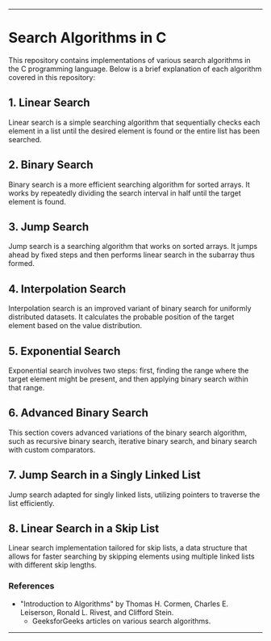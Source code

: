 
---

# Search Algorithms in C

This repository contains implementations of various search algorithms in the C
programming language. Below is a brief explanation of each algorithm covered in
this repository:

## 1. Linear Search
Linear search is a simple searching algorithm that sequentially checks each
element in a list until the desired element is found or the entire list has
been searched.

## 2. Binary Search
Binary search is a more efficient searching algorithm for sorted arrays. It
works by repeatedly dividing the search interval in half until the target
element is found.

## 3. Jump Search
Jump search is a searching algorithm that works on sorted arrays. It jumps
ahead by fixed steps and then performs linear search in the subarray thus
formed.

## 4. Interpolation Search
Interpolation search is an improved variant of binary search for uniformly
distributed datasets. It calculates the probable position of the target element
based on the value distribution.

## 5. Exponential Search
Exponential search involves two steps: first, finding the range where the
target element might be present, and then applying binary search within that
range.

## 6. Advanced Binary Search
This section covers advanced variations of the binary search algorithm, such as
recursive binary search, iterative binary search, and binary search with custom
comparators.

## 7. Jump Search in a Singly Linked List
Jump search adapted for singly linked lists, utilizing pointers to traverse the
list efficiently.

## 8. Linear Search in a Skip List
Linear search implementation tailored for skip lists, a data structure that
allows for faster searching by skipping elements using multiple linked lists
with different skip lengths.

### References

- "Introduction to Algorithms" by Thomas H. Cormen, Charles E. Leiserson,
  Ronald L. Rivest, and Clifford Stein.
  - GeeksforGeeks articles on various search algorithms.

---
